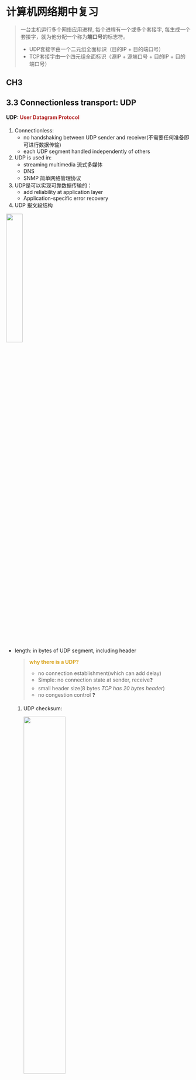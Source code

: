 # 计算机网络期中复习

> 一台主机运行多个网络应用进程, 每个进程有一个或多个套接字, 每生成一个套接字，就为他分配一个称为**端口号**的标志符。
>
> - UDP套接字由一个二元组全面标识（目的IP + 目的端口号）
> - TCP套接字由一个四元组全面标识（源IP + 源端口号 + 目的IP + 目的端口号）

## CH3

## 3.3  Connectionless transport: UDP 

#### UDP: <font color = #B22222>User Datagram Protocol</font>

1. Connectionless:
   - no handshaking between UDP sender and receiver(不需要任何准备即可进行数据传输)
   - each UDP segment handled independently of others
2. UDP is used in:
   - streaming multimedia 流式多媒体
   - DNS
   - SNMP 简单网络管理协议
3. UDP是可以实现可靠数据传输的：
   - add reliability at application layer
   - Application-specific error recovery
4. UDP 报文段结构 

<img src="/Users/wangyutong/Library/Application Support/typora-user-images/image-20181027105809918.png" width="30%" height="30%" />

- length: in bytes of UDP segment,  including header

  > <font color = #DAA520>**why there is a UDP?**</font>
  >
  > - no connection establishment(which can add delay)
  > - Simple: no connection state at sender, receive:question:
  > - small header size(8 bytes   *TCP has 20 bytes header*)
  > - no congestion control :question:





  1. UDP checksum: 

     <img src="/Users/wangyutong/Library/Application%20Support/typora-user-images/image-20181027110840064.png" width=50% height=50% />

UDP对报文段中的所有16bit字进行加和，然后再将和进行反码运算，求和时遇到的所有溢出都被回卷。

## 3.4  Principles of reliable data transfer

1. rdt: Reliable data transfer

1. rdt 1.0: reliable transfer over a reliable channel

- just send & receive

1. rdt 2.0: channel with bit errors

   - <font color = #B22222>error detection</font>: checksum

   - <font color = #B22222>feedback: control msgs(ACK, NAK) from receiver to sender</font>

     - (Acknowledgements)ACK: tell sender that packet received ok
     - (negative acknowledgements)NAK: tell sender that packet has errors
     - sender retransmits pkt on receipt of NAK

   - <font color = #4169E1>rdt 2.0 has a **fatal flaw:**</font>

     如果ACK/NAK的传输中断了，那么sender重新transmit是不行的，因为会产生duplicate。

2. rdt 2.1

   handling duplicate的方法:

   <font color = #4169E1>i. sender retransmits current pkt if ACK/NAK corrupted </font>

   <font color = #4169E1>ii. sender adds <u>sequence number</u> to each pkt</font>

   <font color = #4169E1>iii. receiver discards duplicate pkt</font>

   :exclamation:*Notes*:

   - For sender:

     - two seq # (0,1) added to pkt will suffice
     - must check if received ACK/NAK corrupted
     - States must "remember" whether "expected" pkt should have seq # of 0 or 1

   - For receiver:

     - must check if received pkt is duplicate

     - Receiver cannot know if ACK/NAK received OK at sender

3. rdt 2.2: use ACKs only

4. rdt 3.0: channels with errors and loss

<img src="/Users/wangyutong/Library/Application Support/typora-user-images/image-20181027171454591.png" width=50% height=50% />

<img src="/Users/wangyutong/Library/Application Support/typora-user-images/image-20181027171547386.png" width=50% height=50% />

1. rdt 3.1: pipelined protocols

   (1). <font color = #B22222>Go-Back-N</font>

   Sender: 

   <img src="/Users/wangyutong/Library/Application%20Support/typora-user-images/image-20181027192307382.png" width=50% height=50% />

   Receiver:

   <img src="/Users/wangyutong/Library/Application%20Support/typora-user-images/image-20181027192317990.png" width=50% height=50% />



   - 优点：receiver 不需要缓存任何失序分组，接收方需要维护的唯一信息就是下一个按序接收的分组的序号，即FSM中的```expectedseqnum```.
   - 缺点：会丢弃已经正确接收的分组。对该分组的重传也许会丢失或出错，因此甚至需要更多的重传。也会加大对整个网络的压力。

   (2). <font color = #B22222>Selective repeat </font>

   - 仅重传那些它怀疑在接收方出错的分组

   - 每个分组拥有自己的定时器，超时发生后只能发送一个分组


## 3.5  Connection-oriented transport: TCP

> **TCP & UDP协议只在端系统中运行！** :first_quarter_moon:

1. TCP 连接服务的特点：
   - Full-duplex service: 若一台主机上的进程A与另一台主机上的进程B存在一条TCP连接，则应用层的数据可以从进程B流向进程A，也可从进程A流向进程B。
   - Point-to-point: 单个发送方与单个接收方之间的连接

```clientSocket.connect((serverName, serverPort))```

<font color=#B22222>三次握手：</font>

- <font color=#B22222>client首先发送一个特殊的报文段</font>
- <font color=#B22222>server用另一个特殊的TCP报文段来响应</font>
- <font color=#B22222>最后，client再用第三个特殊的报文段作为响应</font>

<font color=#B22222>*Notes: 前两个报文段不包含应用层数据，第三个可以包含。*</font>

1. TCP报文段结构（ TCP segment）

![image-20181027210309602](/Users/wangyutong/Library/Application Support/typora-user-images/image-20181027210309602.png)

- 报文段序号(sequence number for a segment)：是该报文段**首字节的字节流编号**    

  （即我发送的首字节的序号）

- 确认号(acknowledgement number): 是我想要的下一字节的序号

TCP提供**累计确认**，即TCP只确认该流中至第一个丢失字节为止的字节 ——   <u> cumulative ACK</u>

问：当主机在一条TCP连接中收到失序报文段时该怎么办？

答：取决于implementer （1）接收方立即丢弃失序报文段（2）接收方保留失序的字节，并等待缺少的字节以填补该间隙

